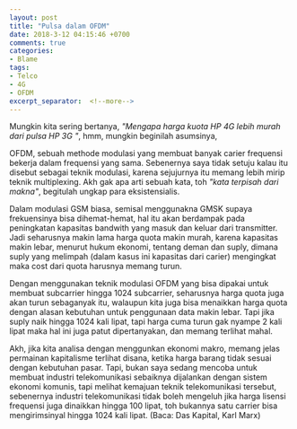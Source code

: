 ```yaml
---
layout: post
title: "Pulsa dalam OFDM"
date: 2018-3-12 04:15:46 +0700
comments: true
categories:
- Blame
tags:
- Telco
- 4G
- OFDM
excerpt_separator:  <!--more-->
---
```


Mungkin kita sering bertanya, *"Mengapa harga kuota HP 4G lebih murah dari pulsa HP 3G "*, hmm, mungkin beginilah asumsinya,

OFDM, sebuah methode modulasi yang membuat banyak carier frequensi bekerja dalam frequensi yang sama. Sebenernya saya tidak setuju kalau itu disebut sebagai teknik modulasi, karena sejujurnya itu memang lebih mirip teknik multiplexing. Akh gak apa arti sebuah kata, toh *"kata terpisah dari makna"*, begitulah ungkap para eksistensialis.

Dalam modulasi GSM biasa, semisal menggunakna GMSK supaya frekuensinya bisa dihemat-hemat, hal itu akan berdampak pada peningkatan kapasitas bandwith yang masuk dan keluar dari transmitter. Jadi seharusnya makin lama harga quota makin murah, karena kapasitas makin lebar, menurut hukum ekonomi, tentang deman dan suply, dimana suply yang melimpah (dalam kasus ini kapasitas dari carier) mengingkat maka cost dari quota harusnya memang turun.

Dengan menggunakan teknik modulasi OFDM yang bisa dipakai untuk membuat subcarrier hingga 1024 subcarrier, seharusnya harga quota juga akan turun sebaganyak itu, walaupun kita juga bisa menaikkan harga quota dengan alasan kebutuhan untuk penggunaan data makin lebar. Tapi jika suply naik hingga 1024 kali lipat, tapi harga cuma turun gak nyampe 2 kali lipat maka hal ini juga patut dipertanyakan, dan memang terlihat mahal.

Akh, jika kita analisa dengan menggunkan ekonomi makro, memang jelas permainan kapitalisme terlihat disana, ketika harga barang tidak sesuai dengan kebutuhan pasar. Tapi, bukan saya sedang mencoba untuk membuat industri telekomunikasi sebaiknya dijalankan dengan sistem ekonomi komunis, tapi melihat kemajuan teknik telekomunikasi tersebut, sebenernya industri telekomunikasi tidak boleh mengeluh jika harga lisensi frequensi juga dinaikkan hingga 100 lipat, toh bukannya satu carrier bisa mengirimsinyal hingga 1024 kali lipat. (Baca: Das Kapital, Karl Marx)



